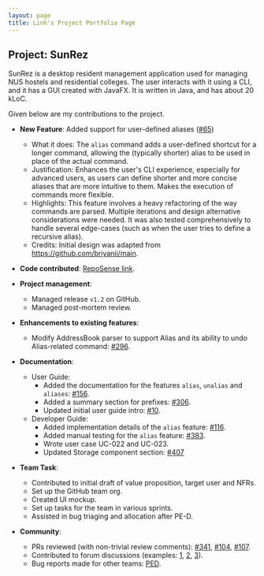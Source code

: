 ```yaml
---
layout: page
title: Linh's Project Portfolio Page
---
```


## Project: SunRez

SunRez is a desktop resident management application used for managing NUS hostels and residential colleges. The user interacts with it using a CLI, and it has a GUI created with JavaFX. It is written in Java, and has about 20 kLoC.

Given below are my contributions to the project.

* **New Feature**: Added support for user-defined aliases ([#65](https://github.com/AY2021S2-CS2103-T14-1/tp/pull/65))
  * What it does: The `alias` command adds a user-defined shortcut for a longer command, allowing the (typically shorter) alias to be used in place of the actual command.
  * Justification: Enhances the user's CLI experience, especially for advanced users, as users can define shorter and more concise aliases that are more intuitive to them. Makes the execution of commands more flexible.
  * Highlights: This feature involves a heavy refactoring of the way commands are parsed. Multiple iterations and design alternative considerations were needed. It was also tested comprehensively to handle several edge-cases (such as when the user tries to define a recursive alias). 
  * Credits: Initial design was adapted from https://github.com/briyanii/main.

* **Code contributed**: [RepoSense link](https://nus-cs2103-ay2021s2.github.io/tp-dashboard/?search=&sort=groupTitle&sortWithin=title&timeframe=commit&mergegroup=&groupSelect=groupByRepos&breakdown=true&checkedFileTypes=docs~functional-code~test-code~other&since=2021-02-19&tabOpen=true&tabType=authorship&tabAuthor=cnlinh&tabRepo=AY2021S2-CS2103-T14-1%2Ftp%5Bmaster%5D&authorshipIsMergeGroup=false&authorshipFileTypes=docs~functional-code~test-code&authorshipIsBinaryFileTypeChecked=false).

* **Project management**:
  * Managed release `v1.2` on GitHub.
  * Managed post-mortem review.

* **Enhancements to existing features**:
  * Modify AddressBook parser to support Alias and its ability to undo Alias-related command: [\#296](https://github.com/AY2021S2-CS2103-T14-1/tp/pull/296).

* **Documentation**:
  * User Guide:
    * Added the documentation for the features `alias`, `unalias` and `aliases`: [\#156](https://github.com/AY2021S2-CS2103-T14-1/tp/pull/156).
    * Added a summary section for prefixes: [\#306](https://github.com/AY2021S2-CS2103-T14-1/tp/pull/306).
    * Updated initial user guide intro: [\#10](https://github.com/AY2021S2-CS2103-T14-1/tp/pull/10).
  * Developer Guide:
    * Added implementation details of the `alias` feature: [\#116](https://github.com/AY2021S2-CS2103-T14-1/tp/pull/116).
    * Added manual testing for the `alias` feature: [\#383](https://github.com/AY2021S2-CS2103-T14-1/tp/pull/383).
    * Wrote user case UC-022 and UC-023.
    * Updated Storage component section: [\#407](https://github.com/AY2021S2-CS2103-T14-1/tp/pull/407)

* **Team Task**:
  * Contributed to initial draft of value proposition, target user and NFRs.
  * Set up the GitHub team org.  
  * Created UI mockup.  
  * Set up tasks for the team in various sprints.
  * Assisted in bug triaging and allocation after PE-D.

* **Community**:
  * PRs reviewed (with non-trivial review comments): [\#341](https://github.com/AY2021S2-CS2103-T14-1/tp/pull/341), [\#104](https://github.com/AY2021S2-CS2103-T14-1/tp/pull/104), [\#107](https://github.com/AY2021S2-CS2103-T14-1/tp/pull/107).
  * Contributed to forum discussions (examples: [1](https://github.com/nus-cs2103-AY2021S2/forum/issues/271), [2](https://github.com/nus-cs2103-AY2021S2/forum/issues/249), [3](https://github.com/nus-cs2103-AY2021S2/forum/issues/123)).
  * Bug reports made for other teams: [PED](https://github.com/cnlinh/ped/issues).
  
  
